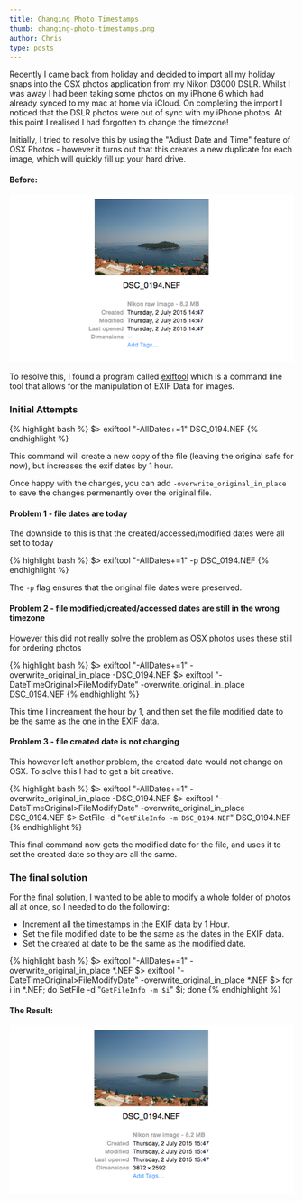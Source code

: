 ```yaml
---
title: Changing Photo Timestamps
thumb: changing-photo-timestamps.png
author: Chris
type: posts
---
```


Recently I came back from holiday and decided to import all my holiday snaps into the OSX photos application from my Nikon D3000 DSLR. Whilst I was away I had been taking some photos on my iPhone 6 which had already synced to my mac at home via iCloud. On completing the import I noticed that the DSLR photos were out of sync with my iPhone photos. At this point I realised I had forgotten to change the timezone!

Initially, I tried to resolve this by using the "Adjust Date and Time" feature of OSX Photos - however it turns out that this creates a new duplicate for each image, which will quickly fill up your hard drive.

#### Before:

![Timestamp Before](/images/timestamp-before.png)

To resolve this, I found a program called [exiftool](http://www.sno.phy.queensu.ca/~phil/exiftool/) which is a command line tool that allows for the manipulation of EXIF Data for images.

### Initial Attempts

{% highlight bash %}
$> exiftool "-AllDates+=1" DSC_0194.NEF
{% endhighlight %}

This command will create a new copy of the file (leaving the original safe for now), but increases the exif dates by 1 hour. 

Once happy with the changes, you can add `-overwrite_original_in_place` to save the changes permenantly over the original file.

#### Problem 1 - file dates are today

The downside to this is that the created/accessed/modified dates were all set to today

{% highlight bash %}
$> exiftool "-AllDates+=1" -p DSC_0194.NEF
{% endhighlight %}

The `-p` flag ensures that the original file dates were preserved.

#### Problem 2 - file modified/created/accessed dates are still in the wrong timezone

However this did not really solve the problem as OSX photos uses these still for ordering photos

{% highlight bash %}
$> exiftool "-AllDates+=1" -overwrite_original_in_place -DSC_0194.NEF
$> exiftool "-DateTimeOriginal>FileModifyDate" -overwrite_original_in_place DSC_0194.NEF
{% endhighlight %}

This time I increament the hour by 1, and then set the file modified date to be the same as the one in the EXIF data.

#### Problem 3 - file created date is not changing

This however left another problem, the created date would not change on OSX. To solve this I had to get a bit creative.

{% highlight bash %}
$> exiftool "-AllDates+=1" -overwrite_original_in_place -DSC_0194.NEF
$> exiftool "-DateTimeOriginal>FileModifyDate" -overwrite_original_in_place DSC_0194.NEF
$> SetFile -d "`GetFileInfo -m DSC_0194.NEF`" DSC_0194.NEF
{% endhighlight %}

This final command now gets the modified date for the file, and uses it to set the created date so they are all the same.

### The final solution

For the final solution, I wanted to be able to modify a whole folder of photos all at once, so I needed to do the following:

* Increment all the timestamps in the EXIF data by 1 Hour.
* Set the file modified date to be the same as the dates in the EXIF data.
* Set the created at date to be the same as the modified date.

{% highlight bash %}
$> exiftool "-AllDates+=1" -overwrite_original_in_place *.NEF
$> exiftool "-DateTimeOriginal>FileModifyDate" -overwrite_original_in_place *.NEF
$> for i in *.NEF; do SetFile -d "`GetFileInfo -m $i`" $i; done
{% endhighlight %}


#### The Result:

![Timestamp After](/images/timestamp-after.png)

